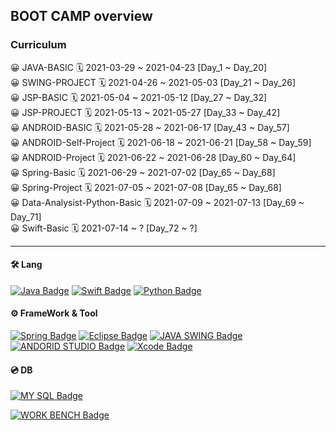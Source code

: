 ## BOOT CAMP overview

### Curriculum

😀 JAVA-BASIC 🗓 2021-03-29 ~ 2021-04-23 [Day_1 ~ Day_20]<br/>
😀 SWING-PROJECT 🗓 2021-04-26 ~ 2021-05-03 [Day_21 ~ Day_26]<br/>
😀 JSP-BASIC 🗓 2021-05-04 ~ 2021-05-12 [Day_27 ~ Day_32]<br/>
😀 JSP-PROJECT 🗓 2021-05-13 ~ 2021-05-27 [Day_33 ~ Day_42]<br/>
😀 ANDROID-BASIC 🗓 2021-05-28 ~ 2021-06-17 [Day_43 ~ Day_57]<br/>
😀 ANDROID-Self-Project 🗓 2021-06-18 ~ 2021-06-21 [Day_58 ~ Day_59]<br/>
😀 ANDROID-Project 🗓 2021-06-22 ~ 2021-06-28 [Day_60 ~ Day_64]<br/>
😀 Spring-Basic 🗓 2021-06-29 ~ 2021-07-02 [Day_65 ~ Day_68]<br/>
😀 Spring-Project 🗓 2021-07-05 ~ 2021-07-08 [Day_65 ~ Day_68]<br/>
😀 Data-Analysist-Python-Basic 🗓 2021-07-09 ~ 2021-07-13 [Day_69 ~ Day_71]<br/>
😀 Swift-Basic 🗓 2021-07-14 ~ ? [Day_72 ~ ?]<br/>

---

#### 🛠 Lang

[![Java Badge](https://img.shields.io/badge/Java-007396?style=for-the-badge&logo=java&logoColor=black)](http://java.com/)
[![Swift Badge](https://img.shields.io/badge/Swift-FA7343?style=for-the-badge&logo=swift&logoColor=white)](https://www.swift.org/)
[![Python Badge](https://img.shields.io/badge/Python-3776AB?style=for-the-badge&logo=python&logoColor=white)](https://python.org/)

#### ⚙️ FrameWork & Tool

[![Spring Badge](https://img.shields.io/badge/Spring-6DB33F?style=for-the-badge&logo=spring&logoColor=black)](http://spring.io/)
[![Eclipse Badge](https://img.shields.io/badge/Eclipse-2C2255?style=for-the-badge&logo=eclipse&logoColor=white)](http://eclipse.org/)
[![JAVA SWING Badge](https://img.shields.io/badge/Swing-FFFFFF?style=for-the-badge&logo=swing&logoColor=white)](http://java.com/)
[![ANDORID STUDIO Badge](https://img.shields.io/badge/AndroidStudio-6DB33F?style=for-the-badge&logo=androidstudio&logoColor=white)](http://android.com/)
[![Xcode Badge](https://img.shields.io/badge/Xcode-1575F9?style=for-the-badge&logo=xcode&logoColor=white)](http://developer.apple.com/)

#### 💿 DB

[![MY SQL Badge](https://img.shields.io/badge/Mysql-FFFFFF?style=for-the-badge&logo=mysql&logoColor=white)](http://mysql.com/)

[![WORK BENCH Badge](https://img.shields.io/badge/Workbench-FFFFFF?style=for-the-badge&logo=workbench&logoColor=white)](http://mysql.com/)
